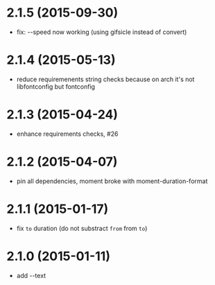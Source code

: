 # 2.1.5 (2015-09-30)

  * fix: --speed now working (using gifsicle instead of convert)

# 2.1.4 (2015-05-13)

  * reduce requiremenents string checks because on arch it's not libfontconfig but fontconfig

# 2.1.3 (2015-04-24)

  * enhance requirements checks, #26

# 2.1.2 (2015-04-07)

  * pin all dependencies, moment broke with moment-duration-format

# 2.1.1 (2015-01-17)

  * fix `to` duration (do not substract `from` from `to`)

# 2.1.0 (2015-01-11)

  * add --text

